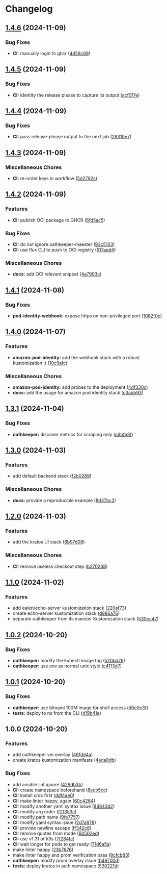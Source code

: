 # Changelog

## [1.4.6](https://github.com/meysam81/kustomizations/compare/v1.4.5...v1.4.6) (2024-11-09)


### Bug Fixes

* **CI:** manually login to ghcr ([4d58c69](https://github.com/meysam81/kustomizations/commit/4d58c69ce6cb4f75933fb99b985e0a0fd8ecd59e))

## [1.4.5](https://github.com/meysam81/kustomizations/compare/v1.4.4...v1.4.5) (2024-11-09)


### Bug Fixes

* **CI:** identity the release please to capture its output ([acf0f7e](https://github.com/meysam81/kustomizations/commit/acf0f7e9b6bdfbaf5c22484178a4dc08ba6bc5bb))

## [1.4.4](https://github.com/meysam81/kustomizations/compare/v1.4.3...v1.4.4) (2024-11-09)


### Bug Fixes

* **CI:** pass release-please output to the next job ([28310e7](https://github.com/meysam81/kustomizations/commit/28310e7476cbe64a56d00983c097c78e579b9d74))

## [1.4.3](https://github.com/meysam81/kustomizations/compare/v1.4.2...v1.4.3) (2024-11-09)


### Miscellaneous Chores

* **CI:** re-order keys in workflow ([5d2782c](https://github.com/meysam81/kustomizations/commit/5d2782cc7baeb042169f3cf15285343aff5a7990))

## [1.4.2](https://github.com/meysam81/kustomizations/compare/v1.4.1...v1.4.2) (2024-11-09)


### Features

* **CI:** publish OCI package to GHCR ([6fd5ac5](https://github.com/meysam81/kustomizations/commit/6fd5ac54904797f82f3a3914faf6b0d92c2aed40))


### Bug Fixes

* **CI:** do not ignore oathkeeper-maester ([93c5103](https://github.com/meysam81/kustomizations/commit/93c5103960ce502530c7dd4f4e8e2cd59825c1d5))
* **CI:** use flux CLI to push to OCI registry ([517aed4](https://github.com/meysam81/kustomizations/commit/517aed4c73bc1c795857636534d9d145d00d49c2))


### Miscellaneous Chores

* **docs:** add OCI relevant snippet ([4a7993c](https://github.com/meysam81/kustomizations/commit/4a7993c0931b3d4b5913927c2fe520816bd7a72c))

## [1.4.1](https://github.com/meysam81/kustomizations/compare/v1.4.0...v1.4.1) (2024-11-08)


### Bug Fixes

* **pod-identity-webhook:** expose https on non-privileged port ([1082f0e](https://github.com/meysam81/kustomizations/commit/1082f0ed4f7244d94a3ec634df21880e9be64141))

## [1.4.0](https://github.com/meysam81/kustomizations/compare/v1.3.1...v1.4.0) (2024-11-07)


### Features

* **amazon-pod-identity:** add the webhook stack with a robust kustomization :) ([10c9afc](https://github.com/meysam81/kustomizations/commit/10c9afc7098cf07b50d8d0f324a103ad7b52429b))


### Miscellaneous Chores

* **amazon-pod-identity:** add probes to the deployment ([4df330c](https://github.com/meysam81/kustomizations/commit/4df330cb66a41e590d7cf632e6f55c32da9a88a5))
* **docs:** add the usage for amazon pod identity stack ([c3abb93](https://github.com/meysam81/kustomizations/commit/c3abb936ab4f580cd55108f4bc560c3d5591c1f3))

## [1.3.1](https://github.com/meysam81/kustomizations/compare/v1.3.0...v1.3.1) (2024-11-04)


### Bug Fixes

* **oathkeeper:** discover metrics for scraping only ([c6bfe3f](https://github.com/meysam81/kustomizations/commit/c6bfe3f2758ea45437c4785bfa8bc8b98375279b))

## [1.3.0](https://github.com/meysam81/kustomizations/compare/v1.2.0...v1.3.0) (2024-11-03)


### Features

* add default backend stack ([f2b0289](https://github.com/meysam81/kustomizations/commit/f2b0289e7e3ea6a37933dec38e0fcc9b47e4306d))


### Miscellaneous Chores

* **docs:** provide a reproducible example ([8d37bc2](https://github.com/meysam81/kustomizations/commit/8d37bc27df8b8e285c148aa05f06fb9b02a084ac))

## [1.2.0](https://github.com/meysam81/kustomizations/compare/v1.1.0...v1.2.0) (2024-11-03)


### Features

* add the kratos UI stack ([6b97d08](https://github.com/meysam81/kustomizations/commit/6b97d084ed657b24193c62f80076b2013fe1251d))


### Miscellaneous Chores

* **CI:** remove useless checkout step ([b2702d8](https://github.com/meysam81/kustomizations/commit/b2702d823a3122ae7a32caf6ca89287b7b5c9e84))

## [1.1.0](https://github.com/meysam81/kustomizations/compare/v1.0.2...v1.1.0) (2024-11-02)


### Features

* add ealen/echo-server kustomization stack ([220af73](https://github.com/meysam81/kustomizations/commit/220af73237f0f29c018fd1fe72a6eeb4b32d9105))
* create echo-server kustomization stack ([d986a76](https://github.com/meysam81/kustomizations/commit/d986a765424cdc6e51a283717b5ba6239971315c))
* separate oathkeeper from its maester Kustomization stack ([530cc47](https://github.com/meysam81/kustomizations/commit/530cc47ae854c9f8cb43c7cb521faf432069068c))

## [1.0.2](https://github.com/meysam81/kustomizations/compare/v1.0.1...v1.0.2) (2024-10-20)


### Bug Fixes

* **oathkeeper:** modify the kubectl image tag ([520bd76](https://github.com/meysam81/kustomizations/commit/520bd76f7499ed29d14c3c49a37e74a965c63f74))
* **oathkeeper:** use env as normal unix style ([c4113d7](https://github.com/meysam81/kustomizations/commit/c4113d7d1f4609cef035f1143bbb5e88bad85a54))

## [1.0.1](https://github.com/meysam81/kustomizations/compare/v1.0.0...v1.0.1) (2024-10-20)


### Bug Fixes

* **oathkeeper:** use bitnami 100M image for shell access ([d0e0e3f](https://github.com/meysam81/kustomizations/commit/d0e0e3f13dea1f9a82cc622c2d61dc41a2ccf922))
* **tests:** deploy to ns from the CLI ([d19b41e](https://github.com/meysam81/kustomizations/commit/d19b41ec40723f7d478e5beb433fe1a2ea7d50b9))

## 1.0.0 (2024-10-20)


### Features

* add oathkeeper vm overlay ([46fdd4a](https://github.com/meysam81/kustomizations/commit/46fdd4afc8a9c39883376105dccad32362cf1e68))
* create kratos kustomization manifests ([4ada8db](https://github.com/meysam81/kustomizations/commit/4ada8db0f75ab1c780a66a21a22d110b7100fc57))


### Bug Fixes

* add ansible lint ignore ([429db3b](https://github.com/meysam81/kustomizations/commit/429db3b8dddbebc647f55a98afc66b047da0ed9b))
* **CI:** create namespace beforehand ([8ecb5cc](https://github.com/meysam81/kustomizations/commit/8ecb5cc59b8307d7236e9526ec7204ac2135a124))
* **CI:** install crds first ([ddf4ae0](https://github.com/meysam81/kustomizations/commit/ddf4ae04c28eab7f2b5c4b2336513fafbb954980))
* **CI:** make linter happy, again ([60c4264](https://github.com/meysam81/kustomizations/commit/60c4264661eb80d48991a7a08a3eb6e95aba1671))
* **CI:** modify another yaml syntax issue ([88843d2](https://github.com/meysam81/kustomizations/commit/88843d24f086ad3c86263aa3b729bfca952b804b))
* **CI:** modify arg order ([f2f353c](https://github.com/meysam81/kustomizations/commit/f2f353c48267cf46946a12332edbd02e16c173c7))
* **CI:** modify path name ([9fe7757](https://github.com/meysam81/kustomizations/commit/9fe77578b8886a9ce345388e589cbf6012f0bc05))
* **CI:** modify yaml syntax issue ([2d7a978](https://github.com/meysam81/kustomizations/commit/2d7a978037027591f6edb50b9a4d784c940f0a41))
* **CI:** provide newline escape ([ff342c8](https://github.com/meysam81/kustomizations/commit/ff342c880b7a876aa297803fb05645b95e74cd3b))
* **CI:** remove quotes from mode ([60502ed](https://github.com/meysam81/kustomizations/commit/60502ed5b187c0057d88843d06433107d1eb5be8))
* **CI:** use v1.31 of k3s ([7f284fc](https://github.com/meysam81/kustomizations/commit/7f284fc017a4c44995fc514cdf96cb273dc6e4d1))
* **CI:** wait longer for pods to get ready ([71d6a5a](https://github.com/meysam81/kustomizations/commit/71d6a5a419f19497615f75035c1d8433415aae2d))
* make linter happy ([23b7876](https://github.com/meysam81/kustomizations/commit/23b78767150a64e78456e54d10f910adada86026))
* make linter happy and prom verification pass ([8cfcb83](https://github.com/meysam81/kustomizations/commit/8cfcb834ed2b880d8c9efa5c867daa970b4775b9))
* **oathkeeper:** modify prom overlay issue ([b49700d](https://github.com/meysam81/kustomizations/commit/b49700dcb825d62d949ebeaaeeeff2b80863f528))
* **tests:** deploy kratos in auth namespace ([530221d](https://github.com/meysam81/kustomizations/commit/530221d90e3e6b36b19a8bd92d11626428d0325c))
